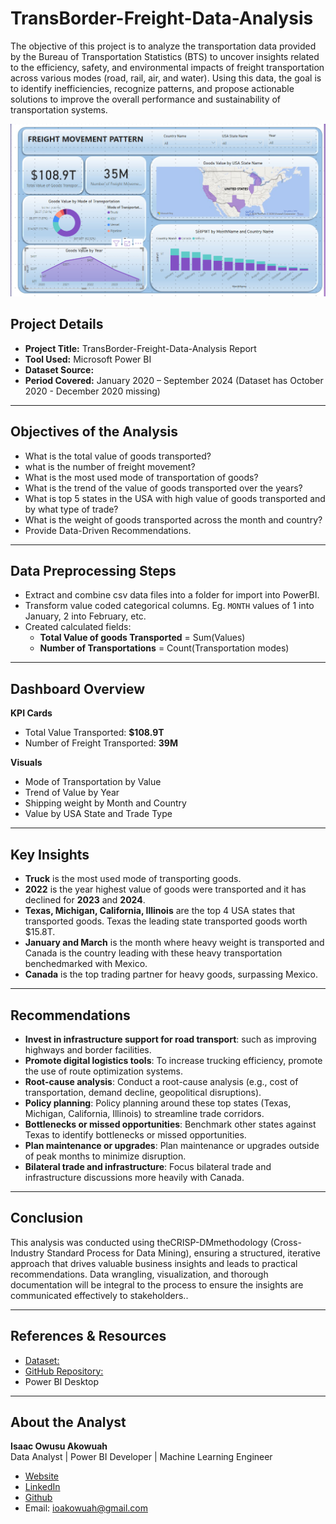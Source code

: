 # TransBorder-Freight-Data-Analysis
The objective of this project is to analyze the transportation data provided by the Bureau of Transportation Statistics (BTS) to uncover insights related to the efficiency, safety, and environmental impacts of freight transportation across various modes (road, rail, air, and water). Using this data, the goal is to identify inefficiencies, recognize patterns, and propose actionable solutions to improve the overall performance and sustainability of transportation systems.


![TransBorder-Freight-Data-Analysis](https://github.com/ioakowuah/TransBorder-Freight-Data-Analysis/blob/main/github2.png)


##  Project Details

- **Project Title:** TransBorder-Freight-Data-Analysis Report   
- **Tool Used:** Microsoft Power BI  
- **Dataset Source:**  
- **Period Covered:** January 2020 – September 2024  (Dataset has October 2020 - December 2020 missing)

---

##  Objectives of the Analysis

- What is the total value of goods transported?
- what is the number of freight movement?
- What is the most used mode of transportation of goods?
- What is the trend of the value of goods transported over the years?
- What is top 5 states in the USA with high value of goods transported and by what type of trade?
- What is the weight of goods transported across the month and country?
- Provide Data-Driven Recommendations.

---

##  Data Preprocessing Steps

- Extract and combine csv data files into a folder for import into PowerBI.
- Transform value coded categorical columns. Eg. `MONTH` values of 1 into January, 2 into February, etc.
- Created calculated fields:
  - **Total Value of goods Transported** = Sum(Values)
  - **Number of Transportations** = Count(Transportation modes)

---

##  Dashboard Overview

**KPI Cards**
- Total Value Transported: **$108.9T**  
- Number of Freight Transported: **39M**  
 

**Visuals**
- Mode of Transportation by Value
- Trend of Value by Year
- Shipping weight by Month and Country 
- Value by USA State and Trade Type

---

##  Key Insights

-  **Truck** is the most used mode of transporting goods.
-  **2022** is the year highest value of goods were transported and it has declined for **2023** and **2024**.
-  **Texas, Michigan, California, Illinois** are the top 4 USA states that transported goods. Texas the leading state transported goods worth $15.8T.
-  **January and March** is the month where heavy weight is transported and Canada is the country leading with these heavy transportation benchedmarked with Mexico.
-  **Canada** is the top trading partner for heavy goods, surpassing Mexico.

---

##  Recommendations

- **Invest in infrastructure support for road transport**: such as improving highways and border facilities.
- **Promote digital logistics tools**: To increase trucking efficiency, promote the use of route optimization systems.
- **Root-cause analysis**: Conduct a root-cause analysis (e.g., cost of transportation, demand decline, geopolitical disruptions).
- **Policy planning**: Policy planning around these top states (Texas, Michigan, California, Illinois) to streamline trade corridors.
- **Bottlenecks or missed opportunities**: Benchmark other states against Texas to identify bottlenecks or missed opportunities.
- **Plan maintenance or upgrades**: Plan maintenance or upgrades outside of peak months to minimize disruption.
- **Bilateral trade and infrastructure**: Focus bilateral trade and infrastructure discussions more heavily with Canada.

---

##  Conclusion

This analysis was conducted using theCRISP-DMmethodology (Cross-Industry Standard Process for Data Mining), ensuring a structured, iterative approach that drives valuable business insights and leads to practical recommendations. Data wrangling, visualization, and thorough documentation will be integral to the process to ensure the insights are communicated effectively to stakeholders..

---

##  References & Resources

- [Dataset:](https://azubiafrica-my.sharepoint.com/:u:/g/personal/emmanuel_agyen_azubiafrica_org/EYddQyNqYidPuJW6qaNFxcABYaVfF-kZ14K2pJfHjKWmmg?e=wz822N)
- [GitHub Repository:](https://github.com/ioakowuah/TransBorder-Freight-Data-Analysis/blob/main/README.md)
- Power BI Desktop

---

##  About the Analyst

**Isaac Owusu Akowuah**  
Data Analyst | Power BI Developer | Machine Learning Engineer 
- [Website](https://ioakowuah.wixsite.com/isaacowusuakowuah)
- [LinkedIn](https://www.linkedin.com/in/isaac-owusu-akowuah-88337667)
- [Github](https://github.com/ioakowuah)
- Email: ioakowuah@gmail.com






